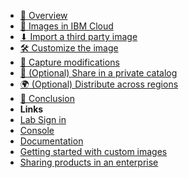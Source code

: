 - [🛫 Overview](README.md)
- [💾 Images in IBM Cloud](10-images.md)
- [⬇ Import a third party image](15-import-third-party-image.md)
- [🛠️ Customize the image](20-create-instance.md)
- [📸 Capture modifications](30-capture-modifications.md)
- [🔐 (Optional) Share in a private catalog](50-private-catalog.md)
- [🌍 (Optional) Distribute across regions](70-image-export-import.md)
- [🏁 Conclusion](75-conclusion.md)
- **Links**
- [Lab Sign in](https://ibm.biz/vpc-labs-invite)
- [Console](https://cloud.ibm.com/vpc-ext)
- [Documentation](https://cloud.ibm.com/docs/vpc)
- [Getting started with custom images
](https://cloud.ibm.com/docs/vpc?topic=vpc-planning-custom-images&interface=ui)
- [Sharing products in an enterprise
](https://cloud.ibm.com/docs/secure-enterprise?topic=secure-enterprise-catalog-enterprise-share&interface=ui)
